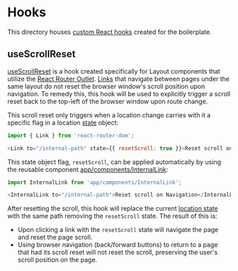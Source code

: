 # Hooks
This directory houses [custom React hooks](https://react.dev/learn/reusing-logic-with-custom-hooks) created for the boilerplate.

## useScrollReset

[useScrollReset](./useResetScroll.ts) is a hook created specifically for Layout components that utilize the [React Router Outlet](https://reactrouter.com/en/main/components/outlet). [Links](https://reactrouter.com/en/main/components/link) that navigate between pages under the same layout do not reset the browser window's scroll position upon navigation. To remedy this, this hook will be used to explicitly trigger a scroll reset back to the top-left of the browser window upon route change.

This scroll reset only triggers when a location change carries with it a specific flag in a location [state](https://reactrouter.com/en/main/components/link#state) object:

```javascript
import { Link } from 'react-router-dom';

<Link to="/internal-path" state={{ resetScroll: true }}>Reset scroll on navigation</Link>
```

This state object flag, `resetScroll`, can be applied automatically by using the reusable component [app/components/InternalLink](../components/InternalLink):

```javascript
import InternalLink from 'app/components/InternalLink';

<InternalLink to="/internal-path">Reset scroll on Navigation</InternalLink>
```

After resetting the scroll, this hook will replace the current [location state](https://reactrouter.com/en/main/start/concepts#definitions) with the same path removing the `resetScroll` state. The result of this is:
* Upon clicking a link with the `resetScroll` state will navigate the page and reset the page scroll.
* Using browser navigation (back/forward buttons) to return to a page that had its scroll reset will not reset the scroll, preserving the user's scroll position on the page.
